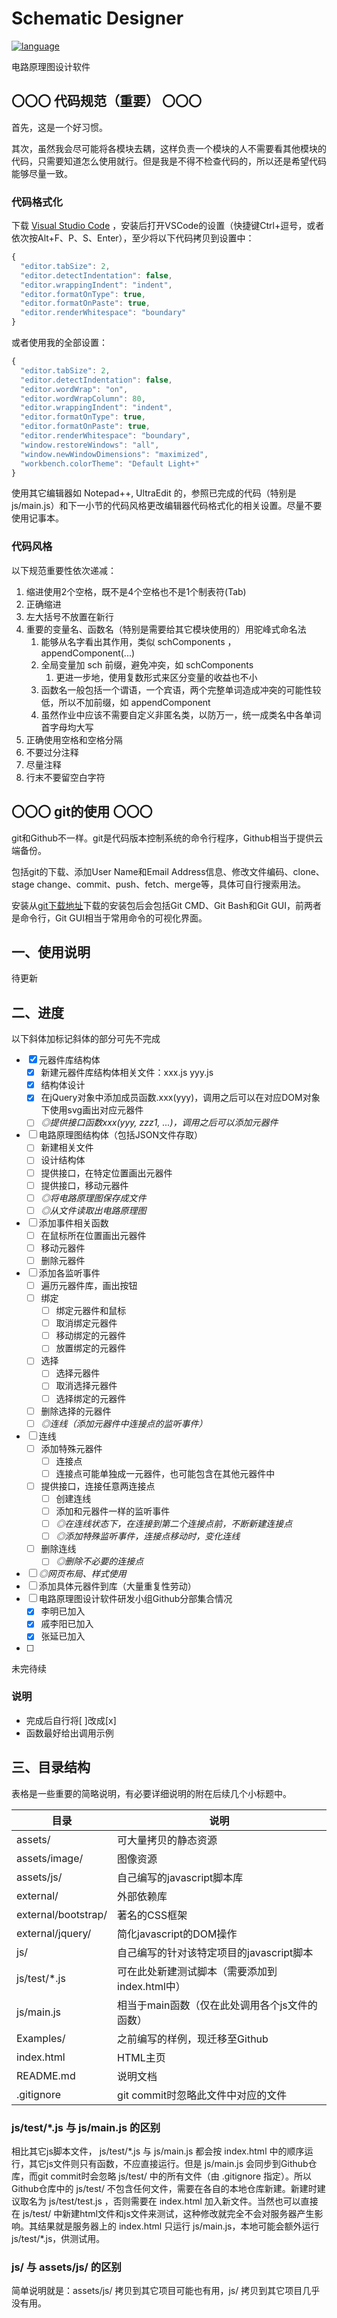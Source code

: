 # Schematic Designer

[![language](https://img.shields.io/badge/language-HTML%20%7C%20JavaScript-brightgreen.svg)](https://centixkadon.github.io/Schematic/)

电路原理图设计软件

## 〇〇〇 代码规范（重要） 〇〇〇

首先，这是一个好习惯。

其次，虽然我会尽可能将各模块去耦，这样负责一个模块的人不需要看其他模块的代码，只需要知道怎么使用就行。但是我是不得不检查代码的，所以还是希望代码能够尽量一致。

### 代码格式化

下载
[Visual Studio Code](https://code.visualstudio.com/docs/?dv=win)
，安装后打开VSCode的设置（快捷键Ctrl+逗号，或者依次按Alt+F、P、S、Enter），至少将以下代码拷贝到设置中：

```javascript
{
  "editor.tabSize": 2,
  "editor.detectIndentation": false,
  "editor.wrappingIndent": "indent",
  "editor.formatOnType": true,
  "editor.formatOnPaste": true,
  "editor.renderWhitespace": "boundary"
}
```

或者使用我的全部设置：

```javascript
{
  "editor.tabSize": 2,
  "editor.detectIndentation": false,
  "editor.wordWrap": "on",
  "editor.wordWrapColumn": 80,
  "editor.wrappingIndent": "indent",
  "editor.formatOnType": true,
  "editor.formatOnPaste": true,
  "editor.renderWhitespace": "boundary",
  "window.restoreWindows": "all",
  "window.newWindowDimensions": "maximized",
  "workbench.colorTheme": "Default Light+"
}
```

使用其它编辑器如 Notepad++, UltraEdit 的，参照已完成的代码（特别是 js/main.js）和下一小节的代码风格更改编辑器代码格式化的相关设置。尽量不要使用记事本。

### 代码风格

以下规范重要性依次递减：

1. 缩进使用2个空格，既不是4个空格也不是1个制表符(Tab)
1. 正确缩进
1. 左大括号不放置在新行
1. 重要的变量名、函数名（特别是需要给其它模块使用的）用驼峰式命名法
   1. 能够从名字看出其作用，类似 schComponents ， appendComponent(...)
   1. 全局变量加 sch 前缀，避免冲突，如 schComponents
      1. 更进一步地，使用复数形式来区分变量的收益也不小
   1. 函数名一般包括一个谓语，一个宾语，两个完整单词造成冲突的可能性较低，所以不加前缀，如 appendComponent
   1. 虽然作业中应该不需要自定义非匿名类，以防万一，统一成类名中各单词首字母均大写
1. 正确使用空格和空格分隔
1. 不要过分注释
1. 尽量注释
1. 行末不要留空白字符

## 〇〇〇 git的使用 〇〇〇

git和Github不一样。git是代码版本控制系统的命令行程序，Github相当于提供云端备份。

包括git的下载、添加User Name和Email Address信息、修改文件编码、clone、stage change、commit、push、fetch、merge等，具体可自行搜索用法。

安装从[git下载地址](https://git-scm.com/download/win)下载的安装包后会包括Git CMD、Git Bash和Git GUI，前两者是命令行，Git GUI相当于常用命令的可视化界面。

## 一、使用说明

待更新

## 二、进度

以下斜体加标记斜体的部分可先不完成

- [x] 元器件库结构体
  - [x] 新建元器件库结构体相关文件：xxx.js yyy.js
  - [x] 结构体设计
  - [x] 在jQuery对象中添加成员函数.xxx(yyy)，调用之后可以在对应DOM对象下使用svg画出对应元器件
  - [ ] _◎提供接口函数xxx(yyy, zzz1, ...)，调用之后可以添加元器件_
- [ ] 电路原理图结构体（包括JSON文件存取）
  - [ ] 新建相关文件
  - [ ] 设计结构体
  - [ ] 提供接口，在特定位置画出元器件
  - [ ] 提供接口，移动元器件
  - [ ] _◎将电路原理图保存成文件_
  - [ ] _◎从文件读取出电路原理图_
- [ ] 添加事件相关函数
  - [ ] 在鼠标所在位置画出元器件
  - [ ] 移动元器件
  - [ ] 删除元器件
- [ ] 添加各监听事件
  - [ ] 遍历元器件库，画出按钮
  - [ ] 绑定
    - [ ] 绑定元器件和鼠标
    - [ ] 取消绑定元器件
    - [ ] 移动绑定的元器件
    - [ ] 放置绑定的元器件
  - [ ] 选择
    - [ ] 选择元器件
    - [ ] 取消选择元器件
    - [ ] 选择绑定的元器件
  - [ ] 删除选择的元器件
  - [ ] _◎连线（添加元器件中连接点的监听事件）_
- [ ] 连线
  - [ ] 添加特殊元器件
    - [ ] 连接点
    - [ ] 连接点可能单独成一元器件，也可能包含在其他元器件中
  - [ ] 提供接口，连接任意两连接点
    - [ ] 创建连线
    - [ ] 添加和元器件一样的监听事件
    - [ ] _◎在连线状态下，在连接到第二个连接点前，不断新建连接点_
    - [ ] _◎添加特殊监听事件，连接点移动时，变化连线_
  - [ ] 删除连线
    - [ ] _◎删除不必要的连接点_
- [ ] _◎网页布局、样式使用_
- [ ] 添加具体元器件到库（大量重复性劳动）
- [ ] 电路原理图设计软件研发小组Github分部集合情况
  - [x] 李明已加入
  - [x] 戚李阳已加入
  - [x] 张延已加入
- [ ] 
未完待续

### 说明

- 完成后自行将\[ \]改成\[x\]
- 函数最好给出调用示例

## 三、目录结构

表格是一些重要的简略说明，有必要详细说明的附在后续几个小标题中。

| 目录 | 说明 |
| --- | --- |
| assets/ | 可大量拷贝的静态资源 |
| assets/image/ | 图像资源 |
| assets/js/ | 自己编写的javascript脚本库 |
| external/ | 外部依赖库 |
| external/bootstrap/ | 著名的CSS框架 |
| external/jquery/ | 简化javascript的DOM操作 |
| js/ | 自己编写的针对该特定项目的javascript脚本 |
| js/test/\*.js | 可在此处新建测试脚本（需要添加到index.html中） |
| js/main.js | 相当于main函数（仅在此处调用各个js文件的函数） |
| Examples/ | 之前编写的样例，现迁移至Github |
| index.html | HTML主页 |
| README.md | 说明文档 |
| .gitignore | git commit时忽略此文件中对应的文件 |

### js/test/\*.js 与 js/main.js 的区别

相比其它js脚本文件， js/test/\*.js 与 js/main.js 都会按 index.html 中的顺序运行，其它js文件则只有函数，不应直接运行。但是 js/main.js 会同步到Github仓库，而git commit时会忽略 js/test/ 中的所有文件（由 .gitignore 指定）。所以Github仓库中的 js/test/ 不包含任何文件，需要在各自的本地仓库新建。新建时建议取名为 js/test/test.js ，否则需要在 index.html 加入新文件。当然也可以直接在 js/test/ 中新建html文件和js文件来测试，这种修改就完全不会对服务器产生影响。其结果就是服务器上的 index.html 只运行 js/main.js，本地可能会额外运行 js/test/\*.js，供测试用。

### js/ 与 assets/js/ 的区别

简单说明就是：assets/js/ 拷贝到其它项目可能也有用，js/ 拷贝到其它项目几乎没有用。


